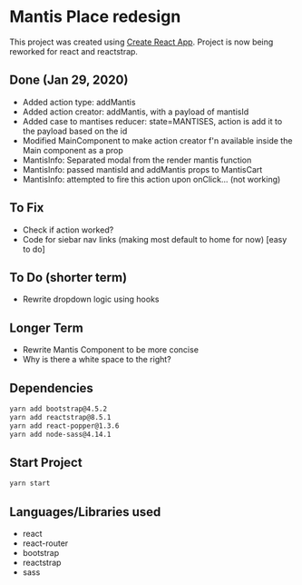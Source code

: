 # Mantis Place redesign

This project was created using [Create React App](https://github.com/facebook/create-react-app). Project is now being reworked for react and reactstrap.

## Done (Jan 29, 2020)

- Added action type: addMantis
- Added action creator: addMantis, with a payload of mantisId
- Added case to mantises reducer: state=MANTISES, action is add it to the payload based on the id
- Modified MainComponent to make action creator f'n available inside the Main component as a prop
- MantisInfo: Separated modal from the render mantis function
- MantisInfo: passed mantisId and addMantis props to MantisCart
- MantisInfo: attempted to fire this action upon onClick... (not working)

## To Fix

- Check if action worked?
- Code for siebar nav links (making most default to home for now) [easy to do]

## To Do (shorter term)

- Rewrite dropdown logic using hooks

## Longer Term

- Rewrite Mantis Component to be more concise
- Why is there a white space to the right?

## Dependencies

```bash
yarn add bootstrap@4.5.2
yarn add reactstrap@8.5.1
yarn add react-popper@1.3.6
yarn add node-sass@4.14.1
```

## Start Project

```bash
yarn start
```

## Languages/Libraries used

- react
- react-router
- bootstrap
- reactstrap
- sass
